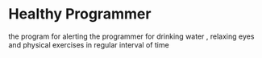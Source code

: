 # Healthy Programmer
 the program for alerting the programmer for drinking water , relaxing eyes and physical exercises in regular interval of time
